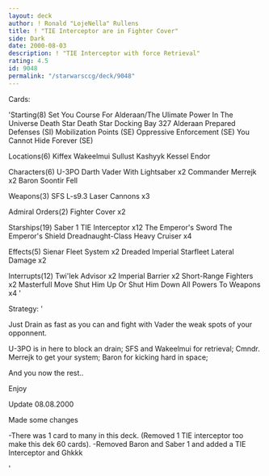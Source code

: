 ```yaml
---
layout: deck
author: ! Ronald "LojeNella" Rullens
title: ! "TIE Interceptor are in Fighter Cover"
side: Dark
date: 2000-08-03
description: ! "TIE Interceptor with force Retrieval"
rating: 4.5
id: 9048
permalink: "/starwarsccg/deck/9048"
---
```

Cards: 

'Starting(8)
Set You Course For Alderaan/The Ulimate Power In The Universe
Death Star
Death Star Docking Bay 327
Alderaan
Prepared Defenses (SI)
Mobilization Points (SE)
Oppressive Enforcement (SE)
You Cannot Hide Forever (SE)

Locations(6)
Kiffex
Wakeelmui
Sullust
Kashyyk
Kessel
Endor

Characters(6)
U-3PO
Darth Vader With Lightsaber x2
Commander Merrejk x2
Baron Soontir Fell

Weapons(3)
SFS L-s9.3 Laser Cannons x3

Admiral Orders(2)
Fighter Cover x2

Starships(19)
Saber 1
TIE Interceptor x12
The Emperor's Sword
The Emperor's Shield
Dreadnaught-Class Heavy Cruiser x4

Effects(5)
Sienar Fleet System x2
Dreaded Imperial Starfleet
Lateral Damage x2

Interrupts(12)
Twi'lek Advisor x2
Imperial Barrier x2
Short-Range Fighters x2
Masterfull Move
Shut Him Up Or Shut Him Down
All Powers To Weapons x4
'

Strategy: '

Just Drain as fast as you can and fight with Vader the weak spots of your opponnent.

U-3PO is in here to block an drain;
SFS and Wakeelmui for retrieval;
Cmndr. Merrejk to get your system;
Baron for kicking hard in space;

And you now the rest..

 Enjoy


Update 08.08.2000

Made some changes

 -There was 1 card to many in this deck. (Removed 1 TIE
  interceptor too make this dek 60 cards).
 -Removed Baron and Saber 1 and added a TIE Interceptor
  and Ghkkk



'
